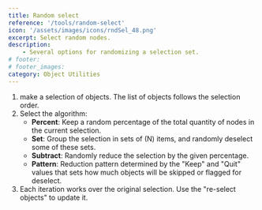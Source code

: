 ```yaml
---
title: Random select
reference: '/tools/random-select'
icon: '/assets/images/icons/rndSel_48.png'
excerpt: Select random nodes.
description:
    - Several options for randomizing a selection set.
# footer:
# footer_images:
category: Object Utilities
---
```


1. make a selection of objects. The list of objects follows the selection order.
2. Select the algorithm:
    - **Percent**: Keep a random percentage of the total quantity of nodes in the current selection.
    - **Set**: Group the selection in sets of (N) items, and randomly deselect some of these sets.
    - **Subtract**: Randomly reduce the selection by the given percentage.
    - **Pattern**: Reduction pattern determined by the "Keep" and "Quit" values that sets how much objects will be skipped or flagged for deselect.
3. Each iteration works over the original selection. Use the "re-select objects" to update it.

